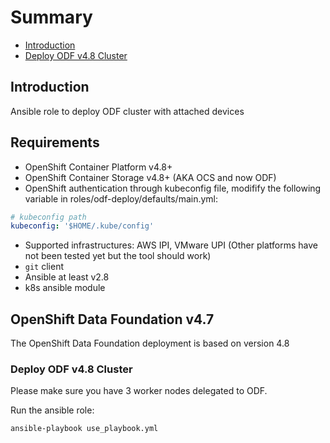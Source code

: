 # Summary
- [Introduction](#Introduction)
- [Deploy ODF v4.8 Cluster](#Deploy_ODF_v4.8_Cluster)

## Introduction 
Ansible role to deploy ODF cluster with attached devices

## Requirements
- OpenShift Container Platform v4.8+ 
- OpenShift Container Storage v4.8+ (AKA OCS and now ODF)
- OpenShift authentication through kubeconfig file, modifify the following variable in roles/odf-deploy/defaults/main.yml:
```yaml
# kubeconfig path
kubeconfig: '$HOME/.kube/config'
```

- Supported infrastructures: AWS IPI, VMware UPI (Other platforms have not been tested yet but the tool should work)
- `git` client
- Ansible at least v2.8 
- k8s ansible module

## OpenShift Data Foundation v4.7
The OpenShift Data Foundation deployment is based on version 4.8

### Deploy ODF v4.8 Cluster  
  
Please make sure you have 3 worker nodes delegated to ODF.

Run the ansible role:
```
ansible-playbook use_playbook.yml
```